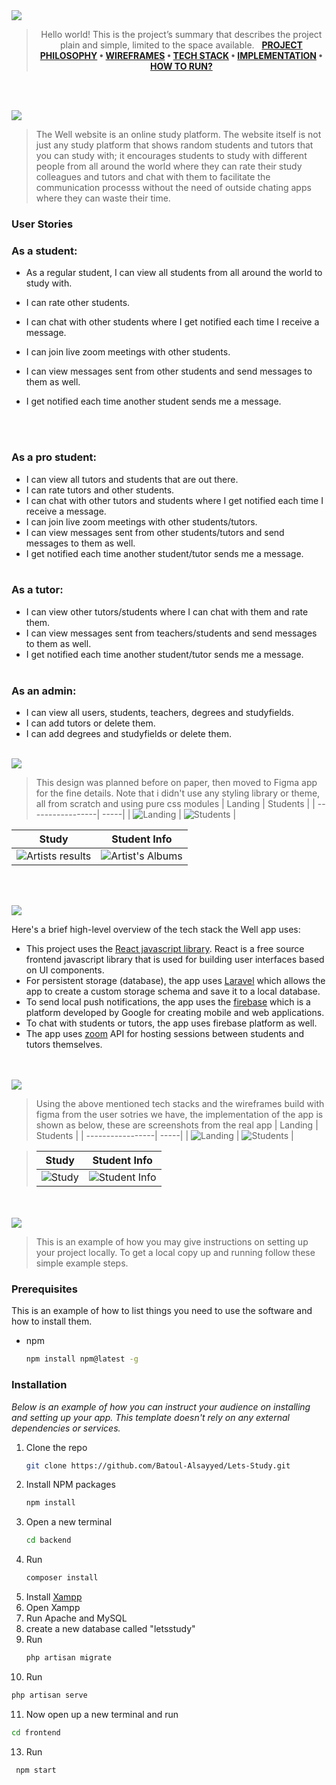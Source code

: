 <img src="./readme/title1.svg"/>

<div align="center">

> Hello world! This is the project’s summary that describes the project plain and simple, limited to the space available.  
> **[PROJECT PHILOSOPHY](https://github.com/julescript/well_app#-project-philosophy) • [WIREFRAMES](https://github.com/julescript/well_app#-wireframes) • [TECH STACK](https://github.com/julescript/well_app#-tech-stack) • [IMPLEMENTATION](https://github.com/julescript/well_app#-impplementation) • [HOW TO RUN?](https://github.com/julescript/well_app#-how-to-run)**

</div>

<br><br>

<img src="./readme/title2.svg"/>

> The Well website is an online study platform. The website itself is not just any study platform that shows random students and tutors that you can study with; it encourages students to study with different people from all around the world where they can rate their study colleagues and tutors and chat with them to facilitate the communication processs without the need of outside chating apps where they can waste their time.

### User Stories

### As a student:

- As a regular student, I can view all students from all around the world to study with.
- I can rate other students.
- I can chat with other students where I get notified each time I receive a message.
- I can join live zoom meetings with other students.
- I can view messages sent from other students and send messages to them as well.
- I get notified each time another student sends me a message.

  <br><br>

### As a pro student:

- I can view all tutors and students that are out there.
- I can rate tutors and other students.
- I can chat with other tutors and students where I get notified each time I receive a message.
- I can join live zoom meetings with other students/tutors.
- I can view messages sent from other students/tutors and send messages to them as well.
- I get notified each time another student/tutor sends me a message.
  <br><br>

### As a tutor:

- I can view other tutors/students where I can chat with them and rate them.
- I can view messages sent from teachers/students and send messages to them as well.
- I get notified each time another student/tutor sends me a message.
  <br><br>

### As an admin:

- I can view all users, students, teachers, degrees and studyfields.
- I can add tutors or delete them.
- I can add degrees and studyfields or delete them.
  <br><br>

<img src="./readme/title3.svg"/>

> This design was planned before on paper, then moved to Figma app for the fine details.
> Note that i didn't use any styling library or theme, all from scratch and using pure css modules
> | Landing | Students |
> | -----------------| -----|
> | ![Landing](https://github.com/Batoul-Alsayyed/Lets-Study/blob/main/readme/Group%203.png) | ![Students](https://github.com/Batoul-Alsayyed/Lets-Study/blob/main/readme/Frame%202.png) |

| Study                                                                                             | Student Info                                                                                            |
| ------------------------------------------------------------------------------------------------- | ------------------------------------------------------------------------------------------------------- |
| ![Artists results](https://github.com/Batoul-Alsayyed/Lets-Study/blob/main/readme/Group%2048.png) | ![Artist's Albums](https://github.com/Batoul-Alsayyed/Lets-Study/blob/main/readme/Desktop%20-%2010.png) |

<br><br>

<img src="./readme/title4.svg"/>

Here's a brief high-level overview of the tech stack the Well app uses:

- This project uses the [React javascript library](https://reactjs.org/). React is a free source frontend javascript library that is used for building user interfaces based on UI components.
- For persistent storage (database), the app uses [Laravel](https://laravel.com/) which allows the app to create a custom storage schema and save it to a local database.
- To send local push notifications, the app uses the [firebase](https://firebase.google.com/?gclid=CjwKCAjwlqOXBhBqEiwA-hhitCphhzPAVql_jB65HPZoS20AsUhTfaUUWT__--BRk05iAhNKsTEzShoC_sgQAvD_BwE&gclsrc=aw.ds) which is a platform developed by Google for creating mobile and web applications.
- To chat with students or tutors, the app uses firebase platform as well.
- The app uses [zoom](https://zoom.us/) API for hosting sessions between students and tutors themselves.

<br><br>
<img src="./readme/title5.svg"/>

> Using the above mentioned tech stacks and the wireframes build with figma from the user sotries we have, the implementation of the app is shown as below, these are screenshots from the real app
> | Landing | Students |
> | -----------------| -----|
> | ![Landing](https://github.com/Batoul-Alsayyed/Lets-Study/blob/main/readme/landing-page.PNG) | ![Students](https://github.com/Batoul-Alsayyed/Lets-Study/blob/main/readme/students.PNG) |

> | Study                                                                              | Student Info                                                                                        |
> | ---------------------------------------------------------------------------------- | --------------------------------------------------------------------------------------------------- |
> | ![Study](https://github.com/Batoul-Alsayyed/Lets-Study/blob/main/readme/study.PNG) | ![Student Info](https://github.com/Batoul-Alsayyed/Lets-Study/blob/main/readme/student-profile.PNG) |

<br><br>
<img src="./readme/title6.svg"/>

> This is an example of how you may give instructions on setting up your project locally.
> To get a local copy up and running follow these simple example steps.

### Prerequisites

This is an example of how to list things you need to use the software and how to install them.

- npm
  ```sh
  npm install npm@latest -g
  ```

### Installation

_Below is an example of how you can instruct your audience on installing and setting up your app. This template doesn't rely on any external dependencies or services._

1. Clone the repo
   ```sh
   git clone https://github.com/Batoul-Alsayyed/Lets-Study.git
   ```
2. Install NPM packages
   ```sh
   npm install
   ```
3. Open a new terminal
   ```sh
   cd backend
   ```
4. Run
   ```sh
   composer install
   ```
5. Install [Xampp](https://www.apachefriends.org/)
6. Open Xampp
7. Run Apache and MySQL
8. create a new database called "letsstudy"
9. Run
   ```sh
   php artisan migrate
   ```
10. Run

```sh
php artisan serve
```

11. Now open up a new terminal and run

```sh
cd frontend
```

13. Run

```sh
 npm start
```
